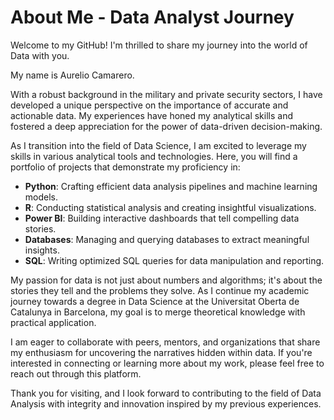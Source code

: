 # About Me - Data Analyst Journey

Welcome to my GitHub! I'm thrilled to share my journey into the world of Data with you.

My name is Aurelio Camarero.

With a robust background in the military and private security sectors, I have developed a unique perspective on the importance of accurate and actionable data. My experiences have honed my analytical skills and fostered a deep appreciation for the power of data-driven decision-making.

As I transition into the field of Data Science, I am excited to leverage my skills in various analytical tools and technologies. Here, you will find a portfolio of projects that demonstrate my proficiency in:

- **Python**: Crafting efficient data analysis pipelines and machine learning models.
- **R**: Conducting statistical analysis and creating insightful visualizations.
- **Power BI**: Building interactive dashboards that tell compelling data stories.
- **Databases**: Managing and querying databases to extract meaningful insights.
- **SQL**: Writing optimized SQL queries for data manipulation and reporting.

My passion for data is not just about numbers and algorithms; it's about the stories they tell and the problems they solve. As I continue my academic journey towards a degree in Data Science at the Universitat Oberta de Catalunya in Barcelona, my goal is to merge theoretical knowledge with practical application.

I am eager to collaborate with peers, mentors, and organizations that share my enthusiasm for uncovering the narratives hidden within data. If you're interested in connecting or learning more about my work, please feel free to reach out through this platform.

Thank you for visiting, and I look forward to contributing to the field of Data Analysis with integrity and innovation inspired by my previous experiences.
